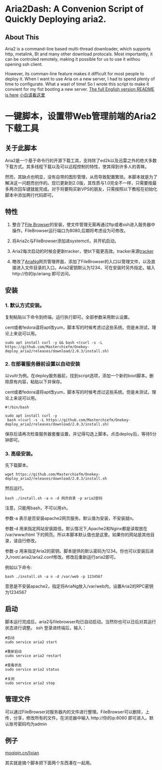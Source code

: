 # Aria2Dash: A Convenion Script of Quickly Deploying aria2.
## About This
Aria2 is a command-line based multi-thread downloader, which supports http, metalink, Bt and many other download protocals. Most importantly, it can be controled remotely, making it possible for us to use it withou opening ssh client. 

However, its comman-line feature makes it difficult for most people to deploy it. When I want to use Aria on a new server, I had to spend plenty of time to configurate. What a wast of time! So I wrote this script to make it convient for my fist booting a new server.
[The full English version README is here](https://github.com/Masterchiefm/Aria2Dash/blob/master/README_en.md)
[小白请看这里]()
# 一键脚本，设置带Web管理前端的Aria2下载工具

## 关于此脚本
Aria2是一个基于命令行的开源下载工具，支持除了ed2k以及迅雷之外的绝大多数下载方式。其多线程下载以及可以远程控制的特性，使其得到许多人的青睐。

然而，其缺点也明显，没有自带的图形管理，从而导致配置繁琐。本脚本就是为了解决这一问题而创作的。现已更新到2.0版，其性质与1.0完全不一样，只需要按最多两次回车键就能完成。对于将要购买新VPS的朋友，只需按照以下教程在初始化脚本中添加两行代码即可。

## 特性
1. 整合了[File Browser](https://filebrowser.xyz)的安装，使文件管理无需再通过ftp或者ssh进入服务器中操作。FileBrowser运行端口为8080,后期将考虑设为可修改。

2. 将Aria2c与FileBrowser添加进systemctl，并开机启动。

3. Aria2每次启动的时候会更新tracker，使bt下载更高效。tracker来源[tracker](https://raw.githubusercontent.com/ngosang/trackerslist)

4. 瞎改了[AriaNg](https://github.com/mayswind/AriaNg)网页管理界面，添加了FileBrowser的入口以管理文件，以及直接进入文件目录的入口。Aria2密钥默认为1234，可在安装时另外指定。输入http://你的ip/ariang  即可访问。


## 安装

### 1. 默认方式安装。
复制粘贴以下命令到终端，运行执行即可。全部参数采用默认设置。

cent或者fedora请将apt改yum，脚本写的时候考虑过这些系统。但是未测试，理论上来说可以用。
```
sudo apt install curl -y && bash <(curl -s -L https://github.com/Masterchiefm/Onekey-deploy_aria2/releases/download/2.0.3/install.sh)
```

### 2. 在部署服务器前设置以自动安装
以vultr为例。在deploy服务器前，找到script选项，添加一个新的boot脚本。删除原有内容，粘贴以下并保存。

cent或者fedora请将apt改yum，脚本写的时候考虑过这些系统。但是未测试，理论上来说可以用。
```
#!/bin/bash

sudo apt install curl -y
 bash <(curl -s -L https://github.com/Masterchiefm/Onekey-deploy_aria2/releases/download/2.0.3/install.sh)
```
保存后请再次检查服务器套餐设置，并记得勾选上脚本。点击deploy后，等待5分钟即可。

### 3. 高级安装。
先下载脚本。
```
wget https://github.com/Masterchiefm/Onekey-deploy_aria2/releases/download/2.0.3/install.sh
```
然后运行。
```
bash ./install.sh -a n -d 网页目录 -p aria2密码
```
注意，只能用bash，不可以用sh。

参数-a 表示是否安装apache2网页服务。默认值为安装，不安装就n。

参数-d 用来指定网站安装路径。默认情况下,Apache2和Nginx都是读取放在 /var/www/html 下的网页。所以本脚本默认值也是这里。如果你的网站是其他目录，请自行修改。

参数-p 用来指定Aria2的密钥。脚本提供的默认密码为1234。你也可以安装后进入/root/.aria2/aria2.conf修改。修改后重新运行aria2即可。

例如以下命令:
```
bash ./install.sh -a n -d /var/web -p 1234567
```
意思是不安装apache2，指定将AriaNg放入/var/web内，设置Aria2的RPC密钥为1234567



## 启动
脚本运行完成后，aria2与filebrowser均已自动启动。当然你也可以日后对其运行状态进行调整。
ssh 登录进终端后，输入：
```
#启动
sudo service aria2 start

#重新启动
sudo service aria2 restart

#查看状态
sudo service aria2 status

#关闭
sudo service aria2 stop
```

## 管理文件

可以通过FileBrowser对服务器内的文件进行整理。FileBrowser可以删除，上传，分享，修改所有的文件。在浏览器中输入 http://你的ip:8080 即可进入。默认账号密码均为admin


## 例子
[moqiqin.cn/lixian](https://moqiqin.cn/lixian)

其实就是搞个脚本把下面两个东西凑在一起用。



